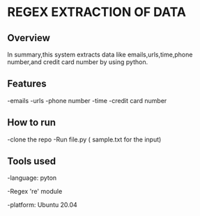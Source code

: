 # REGEX EXTRACTION OF DATA
## Overview
In summary,this system extracts data like emails,urls,time,phone number,and credit card number by using python.

## Features

-emails
-urls
-phone number
-time
-credit card number

## How to run 

-clone the repo
-Run file.py ( sample.txt for the input)

## Tools used

-language: pyton

-Regex 're' module

-platform: Ubuntu 20.04
